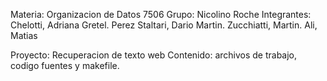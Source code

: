 Materia: Organizacion de Datos 7506
Grupo: Nicolino Roche
Integrantes: Chelotti, Adriana Gretel. Perez Staltari, Dario Martin. Zucchiatti, Martin. Ali, Matias

Proyecto: Recuperacion de texto web
Contenido: archivos de trabajo, codigo fuentes y makefile.
